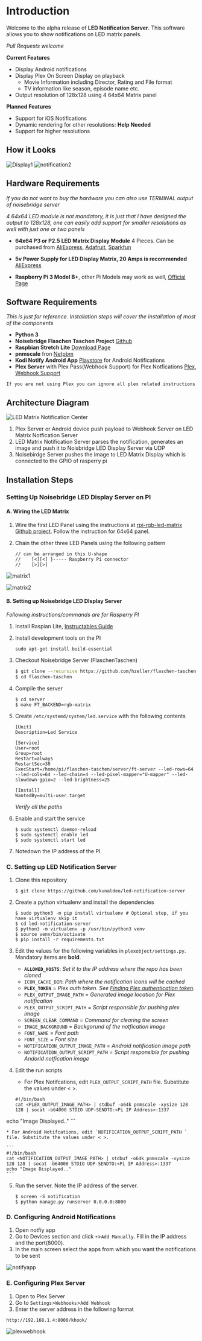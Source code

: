 # Introduction

Welcome to the alpha release of **LED Notification Server**. This software allows you to show notifications on LED matrix panels.

*Pull Requests welcome*

**Current Features**

* Display Android notifications
* Display Plex On Screen Display on playback
   * Movie Information including Director, Rating and File format
   * TV information like season, episode name etc. 
* Output resolution of 128x128 using 4 64x64 Matrix panel

**Planned Features**

* Support for iOS Notifications
* Dynamic rendering for other resolutions: **Help Needed**
* Support for higher resolutions

## How it Looks

![Display1](https://user-images.githubusercontent.com/441799/56405728-3c1cb000-628b-11e9-8c13-3e4582dc306c.jpg) ![notification2](https://user-images.githubusercontent.com/441799/56506761-13234600-653d-11e9-9382-eee23bbc630e.jpg)

## Hardware Requirements

*If you do not want to buy the hardware you can also use TERMINAL output of noisebridge server* 

*4 64x64 LED module is not mandatory, it is just that I have designed the output to 128x128, one can easily add support for smaller resolutions as well with just one or two panels*

* **64x64 P3 or P2.5 LED Matrix Display Module** 4 Pieces. Can be purchased from [AliExpress](https://www.aliexpress.com/wholesale?&SearchText=P3+64x64+led+matrix), [Adafruit](https://www.adafruit.com/product/3649), [Sparkfun](https://www.sparkfun.com/products/14824)

* **5v Power Supply for LED Display Matrix, 20 Amps is recommended** [AliExpress](https://www.aliexpress.com/wholesale?&SearchText=5v+20a+power+supply)

* **Raspberry Pi 3 Model B+**, other Pi Models may work as well, [Official Page](https://www.raspberrypi.org/products/raspberry-pi-3-model-b-plus/)

## Software Requirements

*This is just for reference. Installation steps will cover the installation of most of the components*

* **Python 3**
* **Noisebridge Flaschen Taschen Project** [Github](https://github.com/hzeller/flaschen-taschen)
* **Raspbian Stretch Lite** [Download Page](https://downloads.raspberrypi.org/raspbian_lite_latest)
* **pnmscale** fron [Netpbm](http://netpbm.sourceforge.net)
* **Kodi Notify Android App** [Playstore](https://play.google.com/store/apps/details?id=de.linuxwhatelse.android.notify) for Android Notifications
* **Plex Server** with Plex Pass(Webhook Support) for Plex Notfications [Plex](https://www.plex.tv), [Webhook Support](https://support.plex.tv/articles/115002267687-webhooks/)

```
If you are not using Plex you can ignore all plex related instructions
```

## Architecture Diagram
![LED Matrix Notification Center](https://user-images.githubusercontent.com/441799/56405556-63bf4880-628a-11e9-9a9c-124974801782.png)

1. Plex Server or Android device push payload to Webhook Server on LED Matrix Notfication Server
2. LED Matrix Notification Server parses the notification, generates an image and push it to Noisbridge LED Display Server via UDP
3. Noisebirdge Server pushes the image to LED Matrix Display which is connected to the GPIO of rasperry pi

## Installation Steps

### Setting Up Noisebridge LED Display Server on PI

#### A. Wiring the LED Matrix

1. Wire the first LED Panel using the instructions at [rpi-rgb-led-matrix Github project](https://github.com/hzeller/rpi-rgb-led-matrix/blob/master/wiring.md#wiring-diagram). Follow the instruction for 64x64 panel.
2. Chain the other three LED Panels using the following pattern

   ```
   // can be arranged in this U-shape
   //    [<][<] }----- Raspberry Pi connector
   //    [>][>]
   ```
   
![matrix1](https://user-images.githubusercontent.com/441799/56466132-111c9280-642a-11e9-9ad5-88bb75c97058.jpg)

![matrix2](https://user-images.githubusercontent.com/441799/56466134-1679dd00-642a-11e9-9ae5-560363394aa2.jpg)
   
#### B. Setting up Noisebridge LED DIsplay Server
*Following instructions/commands are for Rasperry PI*

1. Install Raspian Lite, [Instructables Guide](https://www.instructables.com/id/Install-and-Setup-Raspbian-Lite-on-Raspberry-Pi-3/)
2. Install development tools on the PI

    ```
    sudo apt-get install build-essential

    ```
3. Checkout Noisebridge Server (FlaschenTaschen)

    ```bash
    $ git clone --recursive https://github.com/hzeller/flaschen-taschen.git
    $ cd flaschen-taschen
    ```
4. Compile the server

    ```
	$ cd server
	$ make FT_BACKEND=rgb-matrix
	```
5. Create ```/etc/systemd/system/led.service``` with the following contents

    
    ```
    [Unit]
    Description=Led Service

    [Service]
    User=root
    Group=root
    Restart=always
    RestartSec=30
    ExecStart=/home/pi/flaschen-taschen/server/ft-server --led-rows=64 --led-cols=64 --led-chain=4 --led-pixel-mapper="U-mapper" --led-slowdown-gpio=2 --led-brightness=25

    [Install]
    WantedBy=multi-user.target
    ```
    *Verify all the paths*
6. Enable and start the service

    ```
    $ sudo systemctl daemon-reload
    $ sudo systemctl enable led
    $ sudo systemctl start led
    ```
7. Notedown the IP address of the PI.

### C. Setting up LED Notification Server

1. Clone this repository


    ```
    $ git clone https://github.com/kunaldeo/led-notification-server
    ```

2. Create a python virtualenv and install the dependencies

   ```
   $ sudo python3 -m pip install virtualenv # Optional step, if you have virtualenv skip it
   $ cd led-notification-server
   $ python3 -m virtualenv -p /usr/bin/python3 venv
   $ source venv/bin/activate
   $ pip install -r requirements.txt
   ```
3. Edit the values for the following variables in `plexobject/settings.py`. Mandatory items are **bold**.
    
    * **`ALLOWED_HOSTS`**: *Set it to the IP address where the repo has been cloned*
    * `ICON_CACHE_DIR`: *Path where the notification icons will be cached*
    * **`PLEX_TOKEN`** = *Plex auth token. See [Finding Plex authentication token](https://support.plex.tv/articles/204059436-finding-an-authentication-token-x-plex-token/).*
    * `PLEX_OUTPUT_IMAGE_PATH` = *Generated image location for Plex notification*
    * `PLEX_OUTPUT_SCRIPT_PATH` = *Script responsible for pushing plex image*
    * `SCREEN_CLEAR_COMMAND` = *Command for clearing the screen*
    * `IMAGE_BACKGROUND` = *Backgorund of the notfication image*
    * `FONT_NAME` = *Font path*
    * `FONT_SIZE` = *Font size*
    * `NOTIFICATION_OUTPUT_IMAGE_PATH` = *Android notification image path*
    * `NOTIFICATION_OUTPUT_SCRIPT_PATH` = *Script responsible for pushing Andorid notfication image*

4. Edit the run scripts
    * For Plex Notifcations, edit `PLEX_OUTPUT_SCRIPT_PATH` file. Substitute the values under < >.
    
    ```
    #!/bin/bash
    cat <PLEX_OUTPUT_IMAGE_PATH> | stdbuf -o64k pnmscale -xysize 128 128 | socat -b64000 STDIO UDP-SENDTO:<Pi IP Address>:1337
echo "Image Displayed.."
    ```
    
    * For Android Notifcations, edit `NOTIFICATION_OUTPUT_SCRIPT_PATH ` file. Substitute the values under < >.
    
    ```
    #!/bin/bash
    cat <NOTIFICATION_OUTPUT_IMAGE_PATH> | stdbuf -o64k pnmscale -xysize 128 128 | socat -b64000 STDIO UDP-SENDTO:<Pi IP Address>:1337
    echo "Image Displayed.."
    ```

5. Run the server. Note the IP address of the server.
   
   ```
   $ screen -S notification
   $ python manage.py runserver 0.0.0.0:8000
   ```
   
### D. Configuring Android Notifications

1. Open notfiy app
2. Go to Devices section and click `+`>`Add Manually`. Fill in the IP address and the port(8000).
3. In the main screen select the apps from which you want the notifications to be sent

![notifyapp](https://user-images.githubusercontent.com/441799/56465854-f5fb5400-6424-11e9-9dda-a83601bfb504.jpg)

### E. Configuring Plex Server

1. Open to Plex Server
2. Go to `Settings`>`Webhooks`>`Add Webhook`
3. Enter the server address in the following format

```
http://192.168.1.4:8000/khook/
```
![plexwebhook](https://user-images.githubusercontent.com/441799/56466048-c1899700-6428-11e9-8499-c25f2bf4e191.jpg)
